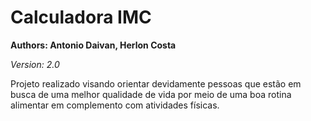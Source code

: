 # Calculadora IMC
**Authors: Antonio Daivan, Herlon Costa**

_Version: 2.0_

Projeto realizado visando orientar devidamente pessoas que estão em busca de uma melhor qualidade de vida por meio de uma boa rotina alimentar em complemento com atividades físicas.

